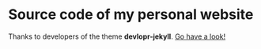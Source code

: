 # Source code of my personal website

Thanks to developers of the theme **devlopr-jekyll**. [Go have a look!](http://tlokeshkumar.github.io/)
